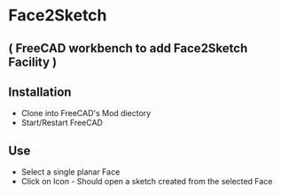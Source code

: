 # Face2Sketch 

## ( FreeCAD workbench to add Face2Sketch Facility )

## Installation

* Clone into FreeCAD's Mod diectory
* Start/Restart FreeCAD

## Use

* Select a single planar Face
* Click on Icon - Should open a sketch created from the selected Face
